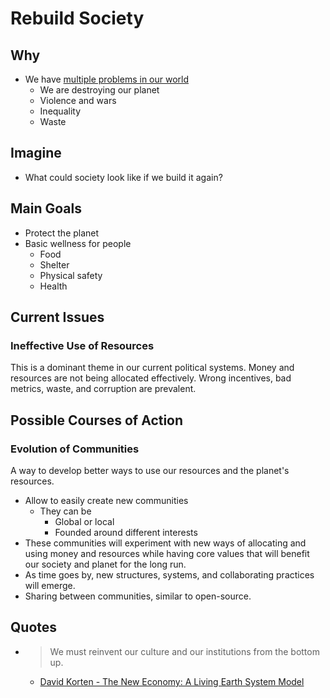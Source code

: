 
# Rebuild Society

## Why
- We have [multiple problems in our world](/pages/the_big_problems.md)
  - We are destroying our planet
  - Violence and wars
  - Inequality
  - Waste
  
## Imagine
- What could society look like if we build it again? 

## Main Goals

- Protect the planet
- Basic wellness for people
  - Food
  - Shelter
  - Physical safety
  - Health

## Current Issues

### Ineffective Use of Resources

This is a dominant theme in our current political systems. Money and resources are not being
allocated effectively. Wrong incentives, bad metrics, waste, and corruption are prevalent. 

## Possible Courses of Action

### Evolution of Communities

A way to develop better ways to use our resources and the planet's resources.

- Allow to easily create new communities
  - They can be 
    - Global or local
    - Founded around different interests
- These communities will experiment with new ways of allocating and using money and resources
  while having core values that will benefit our society and planet for the long run.
- As time goes by, new structures, systems, and collaborating practices will emerge.
- Sharing between communities, similar to open-source.
  

## Quotes

- > We must reinvent our culture and our institutions from the bottom up.
  - [David Korten - The New Economy: A Living Earth System Model](https://davidkorten.org/new-economy-system-model/)





